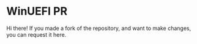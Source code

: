 # WinUEFI PR
Hi there! If you made a fork of the repository, and want to make changes, you can request it here.

## 
